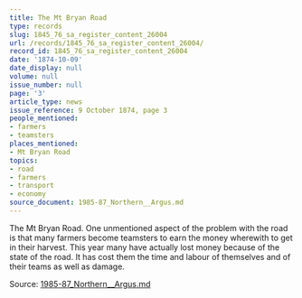 ```yaml
---
title: The Mt Bryan Road
type: records
slug: 1845_76_sa_register_content_26004
url: /records/1845_76_sa_register_content_26004/
record_id: 1845_76_sa_register_content_26004
date: '1874-10-09'
date_display: null
volume: null
issue_number: null
page: '3'
article_type: news
issue_reference: 9 October 1874, page 3
people_mentioned:
- farmers
- teamsters
places_mentioned:
- Mt Bryan Road
topics:
- road
- farmers
- transport
- economy
source_document: 1985-87_Northern__Argus.md
---
```


The Mt Bryan Road.  One unmentioned aspect of the problem with the road is that many farmers become teamsters to earn the money wherewith to get in their harvest.  This year many have actually lost money because of the state of the road.  It has cost them the time and labour of themselves and of their teams as well as damage.


Source: [1985-87_Northern__Argus.md](/downloads/markdown/1985-87_Northern__Argus.md)
